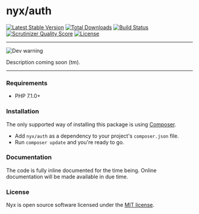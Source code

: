 # nyx/auth
[![Latest Stable Version](https://poser.pugx.org/nyx/auth/v/stable.png)](https://packagist.org/packages/nyx/auth)
[![Total Downloads](https://poser.pugx.org/nyx/auth/downloads.png)](https://packagist.org/packages/nyx/auth)
[![Build Status](https://travis-ci.org/unyx/auth.png)](https://travis-ci.org/unyx/auth)
[![Scrutinizer Quality Score](https://scrutinizer-ci.com/g/unyx/auth/badges/quality-score.png?b=master)](https://scrutinizer-ci.com/g/unyx/auth)
[![License](http://img.shields.io/:license-mit-blue.svg)](http://alcore.mit-license.org)

-----

![Dev warning](http://s7.postimg.org/6cruwesi3/Nyx.png)

Description coming soon (tm).

-----

### Requirements

- PHP 7.1.0+

### Installation

The only supported way of installing this package is using [Composer](http://getcomposer.org).

- Add `nyx/auth` as a dependency to your project's `composer.json` file.
- Run `composer update` and you're ready to go.

### Documentation

The code is fully inline documented for the time being. Online documentation will be made available in due time.

### License

Nyx is open source software licensed under the [MIT license](http://alcore.mit-license.org).
